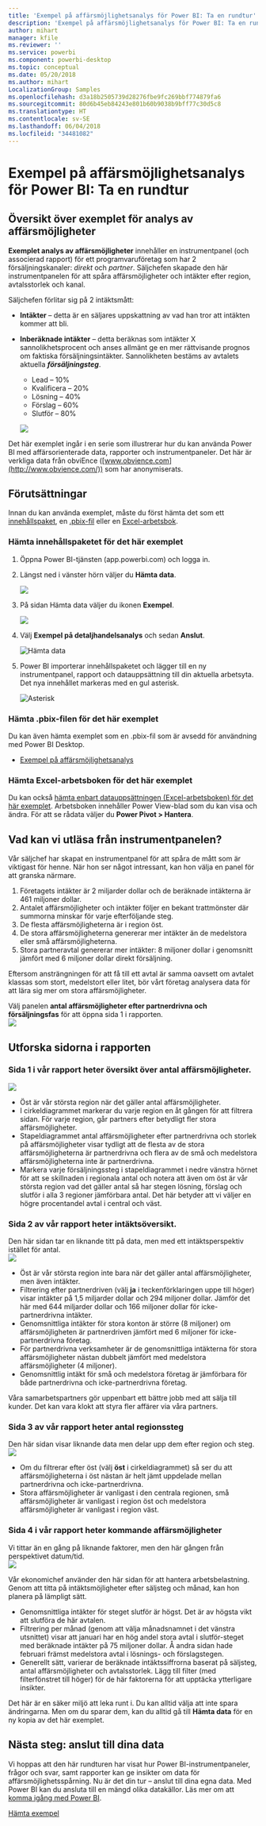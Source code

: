 ```yaml
---
title: 'Exempel på affärsmöjlighetsanalys för Power BI: Ta en rundtur'
description: 'Exempel på affärsmöjlighetsanalys för Power BI: Ta en rundtur'
author: mihart
manager: kfile
ms.reviewer: ''
ms.service: powerbi
ms.component: powerbi-desktop
ms.topic: conceptual
ms.date: 05/20/2018
ms.author: mihart
LocalizationGroup: Samples
ms.openlocfilehash: d3a18b2505739d28276fbe9fc269bbf774879fa6
ms.sourcegitcommit: 80d6b45eb84243e801b60b9038b9bff77c30d5c8
ms.translationtype: HT
ms.contentlocale: sv-SE
ms.lasthandoff: 06/04/2018
ms.locfileid: "34481082"
---
```

# <a name="opportunity-analysis-sample-for-power-bi-take-a-tour"></a>Exempel på affärsmöjlighetsanalys för Power BI: Ta en rundtur

## <a name="overview-of-the-opportunity-analysis-sample"></a>Översikt över exemplet för analys av affärsmöjligheter
**Exemplet analys av affärsmöjligheter** innehåller en instrumentpanel (och associerad rapport) för ett programvaruföretag som har 2 försäljningskanaler: *direkt* och *partner*. Säljchefen skapade den här instrumentpanelen för att spåra affärsmöjligheter och intäkter efter region, avtalsstorlek och kanal.

Säljchefen förlitar sig på 2 intäktsmått:

* **Intäkter** – detta är en säljares uppskattning av vad han tror att intäkten kommer att bli.
* **Inberäknade intäkter** – detta beräknas som intäkter X sannolikhetsprocent och anses allmänt ge en mer rättvisande prognos om faktiska försäljningsintäkter. Sannolikheten bestäms av avtalets aktuella ***försäljningsteg***.
  * Lead – 10%  
  * Kvalificera – 20%  
  * Lösning – 40%  
  * Förslag – 60%  
  * Slutför – 80%

  ![](media/sample-opportunity-analysis/opportunity1.png)

Det här exemplet ingår i en serie som illustrerar hur du kan använda Power BI med affärsorienterade data, rapporter och instrumentpaneler. Det här är verkliga data från obviEnce ([www.obvience.com](http://www.obvience.com/)) som har anonymiserats.

## <a name="prerequisites"></a>Förutsättningar

 Innan du kan använda exemplet, måste du först hämta det som ett [innehållspaket](https://docs.microsoft.com/power-bi/sample-opportunity-analysis#get-the-content-pack-for-this-sample), en [.pbix-fil](http://download.microsoft.com/download/9/1/5/915ABCFA-7125-4D85-A7BD-05645BD95BD8/Opportunity-Analysis-Sample-PBIX.pbix) eller en [Excel-arbetsbok](http://go.microsoft.com/fwlink/?LinkId=529782).

### <a name="get-the-content-pack-for-this-sample"></a>Hämta innehållspaketet för det här exemplet

1. Öppna Power BI-tjänsten (app.powerbi.com) och logga in.
2. Längst ned i vänster hörn väljer du **Hämta data**.
   
    ![](media/sample-datasets/power-bi-get-data.png)
3. På sidan Hämta data väljer du ikonen **Exempel**.
   
   ![](media/sample-datasets/power-bi-samples-icon.png)
4. Välj **Exempel på detaljhandelsanalys** och sedan **Anslut**.  
  
   ![Hämta data](media/sample-opportunity-analysis/opportunity-connect.png)
   
5. Power BI importerar innehållspaketet och lägger till en ny instrumentpanel, rapport och datauppsättning till din aktuella arbetsyta. Det nya innehållet markeras med en gul asterisk. 
   
   ![Asterisk](media/sample-opportunity-analysis/opportunity-asterisk.png)
  
### <a name="get-the-pbix-file-for-this-sample"></a>Hämta .pbix-filen för det här exemplet

Du kan även hämta exemplet som en .pbix-fil som är avsedd för användning med Power BI Desktop. 

 * [Exempel på affärsmöjlighetsanalys](http://download.microsoft.com/download/9/1/5/915ABCFA-7125-4D85-A7BD-05645BD95BD8/Opportunity%20Analysis%20Sample%20PBIX.pbix)

### <a name="get-the-excel-workbook-for-this-sample"></a>Hämta Excel-arbetsboken för det här exemplet
Du kan också [hämta enbart datauppsättningen (Excel-arbetsboken) för det här exemplet](http://go.microsoft.com/fwlink/?LinkId=529782). Arbetsboken innehåller Power View-blad som du kan visa och ändra. För att se rådata väljer du **Power Pivot > Hantera**.


## <a name="what-is-our-dashboard-telling-us"></a>Vad kan vi utläsa från instrumentpanelen?
Vår säljchef har skapat en instrumentpanel för att spåra de mått som är viktigast för henne. När hon ser något intressant, kan hon välja en panel för att granska närmare.

1. Företagets intäkter är 2 miljarder dollar och de beräknade intäkterna är 461 miljoner dollar.
2. Antalet affärsmöjligheter och intäkter följer en bekant trattmönster där summorna minskar för varje efterföljande steg.
3. De flesta affärsmöjligheterna är i region öst.
4. De stora affärsmöjligheterna genererar mer intäkter än de medelstora eller små affärsmöjligheterna.
5. Stora partneravtal genererar mer intäkter: 8 miljoner dollar i genomsnitt jämfört med 6 miljoner dollar direkt försäljning.

Eftersom ansträngningen för att få till ett avtal är samma oavsett om avtalet klassas som stort, medelstort eller litet, bör vårt företag analysera data för att lära sig mer om stora affärsmöjligheter.

Välj panelen **antal affärsmöjligheter efter partnerdrivna och försäljningsfas** för att öppna sida 1 i rapporten.  
![](media/sample-opportunity-analysis/opportunity2.png)

## <a name="explore-the-pages-in-the-report"></a>Utforska sidorna i rapporten
### <a name="page-1-of-our-report-is-titled-opportunity-count-overview"></a>Sida 1 i vår rapport heter översikt över antal affärsmöjligheter.
![](media/sample-opportunity-analysis/opportunity3.png)

* Öst är vår största region när det gäller antal affärsmöjligheter.  
* I cirkeldiagrammet markerar du varje region en åt gången för att filtrera sidan. För varje region, går partners efter betydligt fler stora affärsmöjligheter.   
* Stapeldiagrammet antal affärsmöjligheter efter partnerdrivna och storlek på affärsmöjligheter visar tydligt att de flesta av de stora affärsmöjligheterna är partnerdrivna och flera av de små och medelstora affärsmöjligheterna inte är partnerdrivna.
* Markera varje försäljningssteg i stapeldiagrammet i nedre vänstra hörnet för att se skillnaden i regionala antal och notera att även om öst är vår största region vad det gäller antal så har stegen lösning, förslag och slutför i alla 3 regioner jämförbara antal. Det här betyder att vi väljer en högre procentandel avtal i central och väst.

### <a name="page-2-of-our-report-is-titled-revenue-overview"></a>Sida 2 av vår rapport heter intäktsöversikt.
Den här sidan tar en liknande titt på data, men med ett intäktsperspektiv istället för antal.  
![](media/sample-opportunity-analysis/opportunity4.png)

* Öst är vår största region inte bara när det gäller antal affärsmöjligheter, men även intäkter.  
* Filtrering efter partnerdriven (välj **ja** i teckenförklaringen uppe till höger) visar intäkter på 1,5 miljarder dollar och 294 miljoner dollar. Jämför det här med 644 miljarder dollar och 166 miljoner dollar för icke-partnerdrivna intäkter.  
* Genomsnittliga intäkter för stora konton är större (8 miljoner) om affärsmöjligheten är partnerdriven jämfört med 6 miljoner för icke-partnerdrivna företag.  
* För partnerdrivna verksamheter är de genomsnittliga intäkterna för stora affärsmöjligheter nästan dubbelt jämfört med medelstora affärsmöjligheter (4 miljoner).  
* Genomsnittlig intäkt för små och medelstora företag är jämförbara för både partnerdrivna och icke-partnerdrivna företag.   

Våra samarbetspartners gör uppenbart ett bättre jobb med att sälja till kunder.  Det kan vara klokt att styra fler affärer via våra partners.

### <a name="page-3-of-our-report-is-titled-region-stage-counts"></a>Sida 3 av vår rapport heter antal regionssteg
Den här sidan visar liknande data men delar upp dem efter region och steg.  
![](media/sample-opportunity-analysis/opportunity5.png)

* Om du filtrerar efter öst (välj **öst** i cirkeldiagrammet) så ser du att affärsmöjligheterna i öst nästan är helt jämt uppdelade mellan partnerdrivna och icke-partnerdrivna.
* Stora affärsmöjligheter är vanligast i den centrala regionen, små affärsmöjligheter är vanligast i region öst och medelstora affärsmöjligheter är vanligast i region väst.

### <a name="page-4-of-our-report-is-titled-upcoming-opportunities"></a>Sida 4 i vår rapport heter kommande affärsmöjligheter
Vi tittar än en gång på liknande faktorer, men den här gången från perspektivet datum/tid.  
![](media/sample-opportunity-analysis/opportunity6.png)

Vår ekonomichef använder den här sidan för att hantera arbetsbelastning. Genom att titta på intäktsmöjligheter efter säljsteg och månad, kan hon planera på lämpligt sätt.

* Genomsnittliga intäkter för steget slutför är högst. Det är av högsta vikt att slutföra de här avtalen.
* Filtrering per månad (genom att välja månadsnamnet i det vänstra utsnittet) visar att januari har en hög andel stora avtal i slutför-steget med beräknade intäkter på 75 miljoner dollar. Å andra sidan hade februari främst medelstora avtal i lösnings- och förslagstegen.
* Generellt sätt, varierar de beräknade intäktssiffrorna baserat på säljsteg, antal affärsmöjligheter och avtalsstorlek. Lägg till filter (med filterfönstret till höger) för de här faktorerna för att upptäcka ytterligare insikter.

Det här är en säker miljö att leka runt i. Du kan alltid välja att inte spara ändringarna. Men om du sparar dem, kan du alltid gå till **Hämta data** för en ny kopia av det här exemplet.

## <a name="next-steps-connect-to-your-data"></a>Nästa steg: anslut till dina data
Vi hoppas att den här rundturen har visat hur Power BI-instrumentpaneler, frågor och svar, samt rapporter kan ge insikter om data för affärsmöjlighetsspårning. Nu är det din tur – anslut till dina egna data. Med Power BI kan du ansluta till en mängd olika datakällor. Läs mer om att [komma igång med Power BI](service-get-started.md).

[Hämta exempel](sample-datasets.md)  
